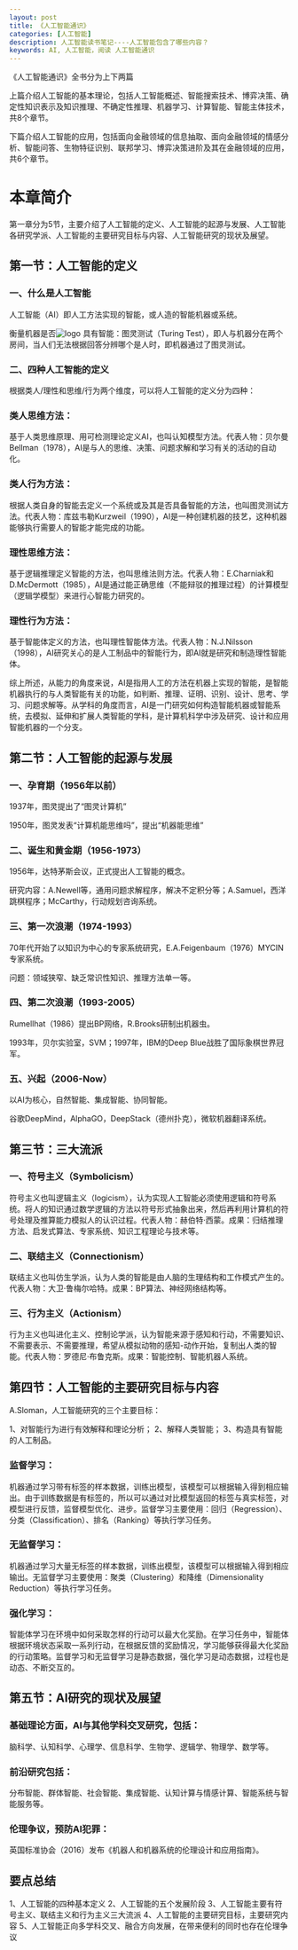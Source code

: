 ```yaml
---
layout: post
title: 《人工智能通识》
categories: [人工智能]
description: 人工智能读书笔记----人工智能包含了哪些内容？
keywords: AI, 人工智能，阅读 人工智能通识
---
```


《人工智能通识》全书分为上下两篇

上篇介绍人工智能的基本理论，包括人工智能概述、智能搜索技术、博弈决策、确定性知识表示及知识推理、不确定性推理、机器学习、计算智能、智能主体技术，共8个章节。

下篇介绍人工智能的应用，包括面向金融领域的信息抽取、面向金融领域的情感分析、智能问答、生物特征识别、联邦学习、博弈决策进阶及其在金融领域的应用，共6个章节。

# 本章简介

第一章分为5节，主要介绍了人工智能的定义、人工智能的起源与发展、人工智能各研究学派、人工智能的主要研究目标与内容、人工智能研究的现状及展望。

## 第一节：人工智能的定义

### 一、什么是人工智能

人工智能（AI）即人工方法实现的智能，或人造的智能机器或系统。

衡量机器是否![logo](https://github.com/weakchen007/aiwv.github.io/assets/58799395/15ed0f46-1ec8-47f4-bd6f-63233a25f74b)
具有智能：图灵测试（Turing Test），即人与机器分在两个房间，当人们无法根据回答分辨哪个是人时，即机器通过了图灵测试。

### 二、四种人工智能的定义

根据类人/理性和思维/行为两个维度，可以将人工智能的定义分为四种：

### 类人思维方法：
基于人类思维原理、用可检测理论定义AI，也叫认知模型方法。代表人物：贝尔曼Bellman（1978），AI是与人的思维、决策、问题求解和学习有关的活动的自动化。

### 类人行为方法：
根据人类自身的智能去定义一个系统或及其是否具备智能的方法，也叫图灵测试方法。代表人物：库兹韦勒Kurzweil（1990），AI是一种创建机器的技艺，这种机器能够执行需要人的智能才能完成的功能。

### 理性思维方法：
基于逻辑推理定义智能的方法，也叫思维法则方法。代表人物：E.Charniak和D.McDermott（1985），AI是通过能正确思维（不能辩驳的推理过程）的计算模型（逻辑学模型）来进行心智能力研究的。

### 理性行为方法：
基于智能体定义的方法，也叫理性智能体方法。代表人物：N.J.Nilsson（1998），AI研究关心的是人工制品中的智能行为，即AI就是研究和制造理性智能体。

综上所述，从能力的角度来说，AI是指用人工的方法在机器上实现的智能，是智能机器执行的与人类智能有关的功能，如判断、推理、证明、识别、设计、思考、学习、问题求解等。从学科的角度而言，AI是一门研究如何构造智能机器或智能系统，去模拟、延伸和扩展人类智能的学科，是计算机科学中涉及研究、设计和应用智能机器的一个分支。

## 第二节：人工智能的起源与发展

### 一、孕育期（1956年以前）

1937年，图灵提出了“图灵计算机”

1950年，图灵发表“计算机能思维吗”，提出“机器能思维”

### 二、诞生和黄金期（1956-1973）

1956年，达特茅斯会议，正式提出人工智能的概念。

研究内容：A.Newell等，通用问题求解程序，解决不定积分等；A.Samuel，西洋跳棋程序；McCarthy，行动规划咨询系统。

### 三、第一次浪潮（1974-1993）

70年代开始了以知识为中心的专家系统研究，E.A.Feigenbaum（1976）MYCIN专家系统。

问题：领域狭窄、缺乏常识性知识、推理方法单一等。

### 四、第二次浪潮（1993-2005）

Rumellhat（1986）提出BP网络，R.Brooks研制出机器虫。

1993年，贝尔实验室，SVM；1997年，IBM的Deep Blue战胜了国际象棋世界冠军。

### 五、兴起（2006-Now）

以AI为核心，自然智能、集成智能、协同智能。

谷歌DeepMind，AlphaGO，DeepStack（德州扑克），微软机器翻译系统。

## 第三节：三大流派

### 一、符号主义（Symbolicism）

符号主义也叫逻辑主义（logicism），认为实现人工智能必须使用逻辑和符号系统。将人的知识通过数学逻辑的方法以符号形式抽象出来，然后再利用计算机的符号处理及推算能力模拟人的认识过程。代表人物：赫伯特·西蒙。成果：归结推理方法、启发式算法、专家系统、知识工程理论与技术等。

### 二、联结主义（Connectionism）

联结主义也叫仿生学派，认为人类的智能是由人脑的生理结构和工作模式产生的。代表人物：大卫·鲁梅尔哈特。成果：BP算法、神经网络结构等。

### 三、行为主义（Actionism）

行为主义也叫进化主义、控制论学派，认为智能来源于感知和行动，不需要知识、不需要表示、不需要推理，希望从模拟动物的感知-动作开始，复制出人类的智能。代表人物：罗德尼·布鲁克斯。成果：智能控制、智能机器人系统。

## 第四节：人工智能的主要研究目标与内容

A.Sloman，人工智能研究的三个主要目标：

1、对智能行为进行有效解释和理论分析；
2、解释人类智能；
3、构造具有智能的人工制品。

### 监督学习：
机器通过学习带有标签的样本数据，训练出模型，该模型可以根据输入得到相应输出。由于训练数据是有标签的，所以可以通过对比模型返回的标签与真实标签，对模型进行反馈，监督模型优化、进步。监督学习主要使用：回归（Regression）、分类（Classification）、排名（Ranking）等执行学习任务。

### 无监督学习：
机器通过学习大量无标签的样本数据，训练出模型，该模型可以根据输入得到相应输出。无监督学习主要使用：聚类（Clustering）和降维（Dimensionality Reduction）等执行学习任务。

### 强化学习：
智能体学习在环境中如何采取怎样的行动可以最大化奖励。在学习任务中，智能体根据环境状态采取一系列行动，在根据反馈的奖励情况，学习能够获得最大化奖励的行动策略。监督学习和无监督学习是静态数据，强化学习是动态数据，过程也是动态、不断交互的。

## 第五节：AI研究的现状及展望

### 基础理论方面，AI与其他学科交叉研究，包括：

脑科学、认知科学、心理学、信息科学、生物学、逻辑学、物理学、数学等。

### 前沿研究包括：

分布智能、群体智能、社会智能、集成智能、认知计算与情感计算、智能系统与智能服务等。

### 伦理争议，预防AI犯罪：

英国标准协会（2016）发布《机器人和机器系统的伦理设计和应用指南》。

## 要点总结
1、人工智能的四种基本定义
2、人工智能的五个发展阶段
3、人工智能主要有符号主义、联结主义和行为主义三大流派
4、人工智能的主要研究目标，主要研究内容
5、人工智能正向多学科交叉、融合方向发展，在带来便利的同时也存在伦理争议
